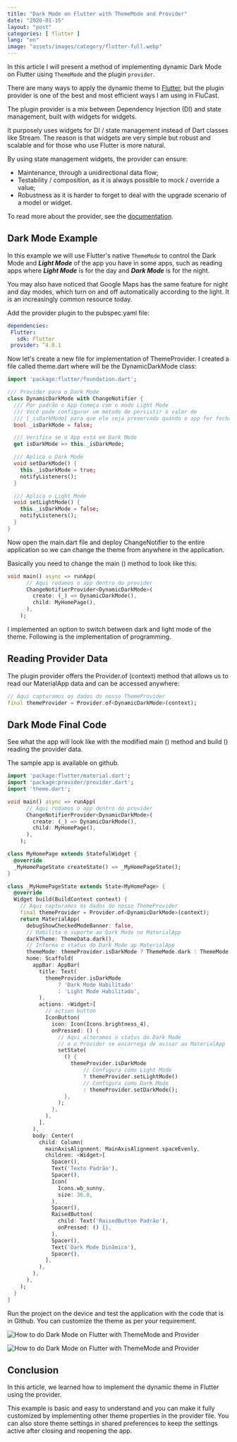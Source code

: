 ```yaml
---
title: "Dark Mode on Flutter with ThemeMode and Provider"
date: "2020-01-15"
layout: "post"
categories: [ flutter ]
lang: "en"
image: "assets/images/category/flutter-full.webp"
---
```


In this article I will present a method of implementing dynamic Dark Mode on Flutter using `ThemeMode` and the plugin `provider`.

There are many ways to apply the dynamic theme to [Flutter](https://www.luizeof.com.br/en/flutter/), but the plugin provider is one of the best and most efficient ways I am using in FluCast.

The plugin provider is a mix between Dependency Injection (DI) and state management, built with widgets for widgets.

It purposely uses widgets for DI / state management instead of Dart classes like Stream. The reason is that widgets are very simple but robust and scalable and for those who use Flutter is more natural.

By using state management widgets, the provider can ensure:

- Maintenance, through a unidirectional data flow;
- Testability / composition, as it is always possible to mock / override a value;
- Robustness as it is harder to forget to deal with the upgrade scenario of a model or widget.

To read more about the provider, see the [documentation](https://pub.dev/packages/provider).

## Dark Mode Example

In this example we will use Flutter's native `ThemeMode` to control the Dark Mode and **_Light Mode_** of the app you have in some apps, such as reading apps where **_Light Mode_** is for the day and **_Dark Mode_** is for the night.

You may also have noticed that Google Maps has the same feature for night and day modes, which turn on and off automatically according to the light. It is an increasingly common resource today.

Add the provider plugin to the pubspec.yaml file:

```yaml
dependencies:  
 Flutter:  
   sdk: Flutter  
 provider: ^4.0.1
```

Now let's create a new file for implementation of ThemeProvider. I created a file called theme.dart where will be the DynamicDarkMode class:

```dart
import 'package:flutter/foundation.dart';

/// Provider para o Dark Mode
class DynamicDarkMode with ChangeNotifier {
  /// Por padrão o App Começa com o modo Light Mode
  /// Você pode configurar um método de persistir o valor de
  /// [_isDarkMode] para que ele seja preservado quando o app for fechado
  bool _isDarkMode = false;

  /// Verifica se o App está em Dark Mode
  get isDarkMode => this._isDarkMode;

  /// Aplica o Dark Mode
  void setDarkMode() {
    this._isDarkMode = true;
    notifyListeners();
  }

  /// Aplica o Light Mode
  void setLightMode() {
    this._isDarkMode = false;
    notifyListeners();
  }
}
```

Now open the main.dart file and deploy ChangeNotifier to the entire application so we can change the theme from anywhere in the application.

Basically you need to change the main () method to look like this:

```dart
void main() async => runApp(
      // Aqui rodamos o app dentro do provider
      ChangeNotifierProvider<DynamicDarkMode>(
        create: (_) => DynamicDarkMode(),
        child: MyHomePage(),
      ),
    );
```

I implemented an option to switch between dark and light mode of the theme. Following is the implementation of programming.

## Reading Provider Data

The plugin provider offers the Provider.of (context) method that allows us to read our MaterialApp data and can be accessed anywhere:

```dart
// Aqui capturamos os dados do nosso ThemeProvider
final themeProvider = Provider.of<DynamicDarkMode>(context);
```

## Dark Mode Final Code

See what the app will look like with the modified main () method and build () reading the provider data.

The sample app is available on github.

```dart
import 'package:flutter/material.dart';
import 'package:provider/provider.dart';
import 'theme.dart';

void main() async => runApp(
      // Aqui rodamos o app dentro do provider
      ChangeNotifierProvider<DynamicDarkMode>(
        create: (_) => DynamicDarkMode(),
        child: MyHomePage(),
      ),
    );

class MyHomePage extends StatefulWidget {
  @override
  _MyHomePageState createState() => _MyHomePageState();
}

class _MyHomePageState extends State<MyHomePage> {
  @override
  Widget build(BuildContext context) {
    // Aqui capturamos os dados do nosso ThemeProvider
    final themeProvider = Provider.of<DynamicDarkMode>(context);
    return MaterialApp(
      debugShowCheckedModeBanner: false,
      // Habilita o suporte ao Dark Mode no MaterialApp
      darkTheme: ThemeData.dark(),
      // Informa o status do Dark Mode ap MaterialApp
      themeMode: themeProvider.isDarkMode ? ThemeMode.dark : ThemeMode.light,
      home: Scaffold(
        appBar: AppBar(
          title: Text(
            themeProvider.isDarkMode
                ? 'Dark Mode Habilitado'
                : 'Light Mode Habilitado',
          ),
          actions: <Widget>[
            // action button
            IconButton(
              icon: Icon(Icons.brightness_4),
              onPressed: () {
                // Aqui alteramos o status do Dark Mode
                // e o Provider se encarrega de avisar ao MaterialApp
                setState(
                  () {
                    themeProvider.isDarkMode
                        // Configura como Light Mode
                        ? themeProvider.setLightMode()
                        // Configura como Dark Mode
                        : themeProvider.setDarkMode();
                  },
                );
              },
            ),
          ],
        ),
        body: Center(
          child: Column(
            mainAxisAlignment: MainAxisAlignment.spaceEvenly,
            children: <Widget>[
              Spacer(),
              Text('Texto Padrão'),
              Spacer(),
              Icon(
                Icons.wb_sunny,
                size: 36.0,
              ),
              Spacer(),
              RaisedButton(
                child: Text('RaisedButton Padrão'),
                onPressed: () {},
              ),
              Spacer(),
              Text('Dark Mode Dinâmico'),
              Spacer(),
            ],
          ),
        ),
      ),
    );
  }
}
```

Run the project on the device and test the application with the code that is in Github. You can customize the theme as per your requirement.

![How to do Dark Mode on Flutter with ThemeMode and Provider](/assets/images/flutter-light-mode.webp)

![How to do Dark Mode on Flutter with ThemeMode and Provider](assets/images/flutter-dark-mode.webp)

## Conclusion

In this article, we learned how to implement the dynamic theme in Flutter using the provider.

This example is basic and easy to understand and you can make it fully customized by implementing other theme properties in the provider file. You can also store theme settings in shared preferences to keep the settings active after closing and reopening the app.
